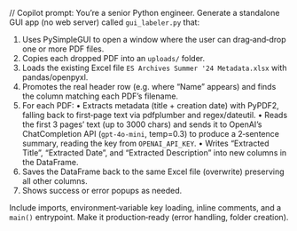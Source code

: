 // Copilot prompt:
You’re a senior Python engineer. Generate a standalone GUI app (no web server) called `gui_labeler.py` that:

1. Uses PySimpleGUI to open a window where the user can drag‑and‑drop one or more PDF files.
2. Copies each dropped PDF into an `uploads/` folder.
3. Loads the existing Excel file `ES Archives Summer '24 Metadata.xlsx` with pandas/openpyxl.
4. Promotes the real header row (e.g. where “Name” appears) and finds the column matching each PDF’s filename.
5. For each PDF:
   • Extracts metadata (title + creation date) with PyPDF2, falling back to first‑page text via pdfplumber and regex/dateutil.
   • Reads the first 3 pages’ text (up to 3000 chars) and sends it to OpenAI’s ChatCompletion API (`gpt-4o-mini`, temp=0.3) to produce a 2‑sentence summary, reading the key from `OPENAI_API_KEY`.
   • Writes “Extracted Title”, “Extracted Date”, and “Extracted Description” into new columns in the DataFrame.
6. Saves the DataFrame back to the same Excel file (overwrite) preserving all other columns.
7. Shows success or error popups as needed.

Include imports, environment‑variable key loading, inline comments, and a `main()` entrypoint. Make it production‑ready (error handling, folder creation).

